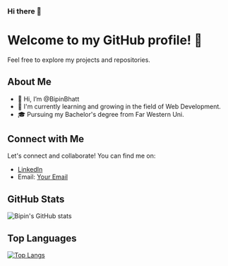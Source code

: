 ### Hi there 👋

<!--
**bipinbhatt08/bipinbhatt08** is a ✨ _special_ ✨ repository because its `README.md` (this file) appears on your GitHub profile.

Here are some ideas to get you started:

- 🔭 I’m currently working on ...
- 🌱 I’m currently learning ...
- 👯 I’m looking to collaborate on ...
- 🤔 I’m looking for help with ...
- 💬 Ask me about ...
- 📫 How to reach me: ...
- 😄 Pronouns: ...
- ⚡ Fun fact: ...
-->
# Welcome to my GitHub profile! 👋

Feel free to explore my projects and repositories.

## About Me

- 👋 Hi, I’m @BipinBhatt
- 🌱 I'm currently learning and growing in the field of Web Development.
- 🎓 Pursuing my Bachelor's degree from Far Western Uni.
  
## Connect with Me

Let's connect and collaborate! You can find me on:

- [LinkedIn]((https://www.linkedin.com/in/bipin-bhatt-a6a11b233/))
- Email: [Your Email](mailto:bipinbhatt280@gmail.com)

## GitHub Stats

![Bipin's GitHub stats](https://github-readme-stats.vercel.app/api?username=bipinbhatt08&show_icons=true&hide=prs&theme=radical)

## Top Languages

[![Top Langs](https://github-readme-stats.vercel.app/api/top-langs/?username=bipinbatt08&layout=compact&theme=radical)](https://github.com/bipinbhatt08)

